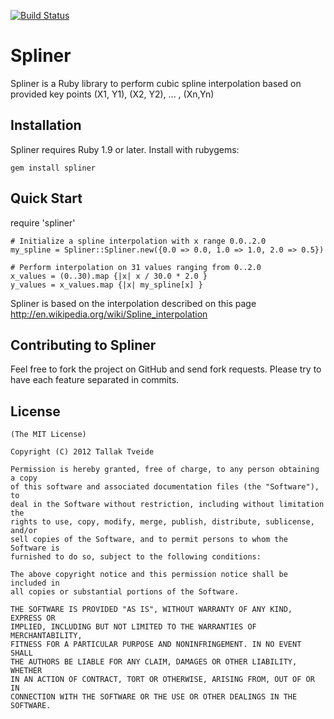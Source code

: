 [![Build Status](https://secure.travis-ci.org/tallakt/spliner.png?branch=master)](http://travis-ci.org/tallakt/spliner)

Spliner
=======

Spliner is a Ruby library to perform cubic spline interpolation
based on provided key points (X1, Y1), (X2, Y2), ... , (Xn,Yn)

Installation
------------

Spliner requires Ruby 1.9 or later. Install with rubygems:

    gem install spliner

Quick Start
-----------

require 'spliner'

    # Initialize a spline interpolation with x range 0.0..2.0
    my_spline = Spliner::Spliner.new({0.0 => 0.0, 1.0 => 1.0, 2.0 => 0.5})

    # Perform interpolation on 31 values ranging from 0..2.0
    x_values = (0..30).map {|x| x / 30.0 * 2.0 }
    y_values = x_values.map {|x| my_spline[x] }

Spliner is based on the interpolation described on this page
http://en.wikipedia.org/wiki/Spline_interpolation
 

Contributing to Spliner
--------------------------

Feel free to fork the project on GitHub and send fork requests. Please 
try to have each feature separated in commits.



License
-------

    (The MIT License)

    Copyright (C) 2012 Tallak Tveide

    Permission is hereby granted, free of charge, to any person obtaining a copy
    of this software and associated documentation files (the "Software"), to
    deal in the Software without restriction, including without limitation the
    rights to use, copy, modify, merge, publish, distribute, sublicense, and/or
    sell copies of the Software, and to permit persons to whom the Software is
    furnished to do so, subject to the following conditions:

    The above copyright notice and this permission notice shall be included in
    all copies or substantial portions of the Software.

    THE SOFTWARE IS PROVIDED "AS IS", WITHOUT WARRANTY OF ANY KIND, EXPRESS OR
    IMPLIED, INCLUDING BUT NOT LIMITED TO THE WARRANTIES OF MERCHANTABILITY,
    FITNESS FOR A PARTICULAR PURPOSE AND NONINFRINGEMENT. IN NO EVENT SHALL
    THE AUTHORS BE LIABLE FOR ANY CLAIM, DAMAGES OR OTHER LIABILITY, WHETHER
    IN AN ACTION OF CONTRACT, TORT OR OTHERWISE, ARISING FROM, OUT OF OR IN
    CONNECTION WITH THE SOFTWARE OR THE USE OR OTHER DEALINGS IN THE SOFTWARE.



